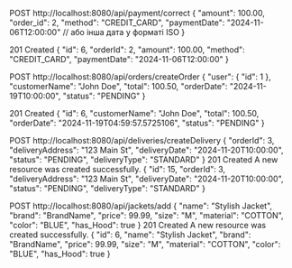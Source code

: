 POST http://localhost:8080/api/payment/correct
{
"amount": 100.00,
"order_id": 2,
"method": "CREDIT_CARD",
"paymentDate": "2024-11-06T12:00:00" // або інша дата у форматі ISO
}

201 Created
{
"id": 6,
"orderId": 2,
"amount": 100.00,
"method": "CREDIT_CARD",
"paymentDate": "2024-11-06T12:00:00"
}


POST http://localhost:8080/api/orders/createOrder
{
"user": {
"id": 1
},
"customerName": "John Doe",
"total": 100.50,
"orderDate": "2024-11-19T10:00:00",
"status": "PENDING"
}

201 Created
{
"id": 6,
"customerName": "John Doe",
"total": 100.50,
"orderDate": "2024-11-19T04:59:57.5725106",
"status": "PENDING"
}

POST http://localhost:8080/api/deliveries/createDelivery
{
"orderId": 3,   
"deliveryAddress": "123 Main St",
"deliveryDate": "2024-11-20T10:00:00",
"status": "PENDING",
"deliveryType": "STANDARD"
}
201 Created
A new resource was created successfully.
{
"id": 15,
"orderId": 3,
"deliveryAddress": "123 Main St",
"deliveryDate": "2024-11-20T10:00:00",
"status": "PENDING",
"deliveryType": "STANDARD"
}

POST http://localhost:8080/api/jackets/add
{
"name": "Stylish Jacket",
"brand": "BrandName",
"price": 99.99,
"size": "M",
"material": "COTTON",
"color": "BLUE",
"has_Hood": true
}
201 Created
A new resource was created successfully.
{
"id": 6,
"name": "Stylish Jacket",
"brand": "BrandName",
"price": 99.99,
"size": "M",
"material": "COTTON",
"color": "BLUE",
"has_Hood": true
}

